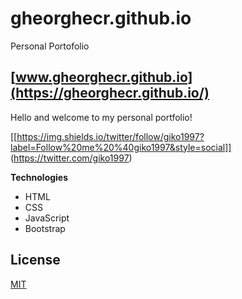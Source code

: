 # gheorghecr.github.io
Personal Portofolio

## [www.gheorghecr.github.io](https://gheorghecr.github.io/)

Hello and welcome to my personal portfolio!

[[https://img.shields.io/twitter/follow/giko1997?label=Follow%20me%20%40giko1997&style=social]] (https://twitter.com/giko1997)


**Technologies**

- HTML
- CSS
- JavaScript
- Bootstrap

## License
[MIT](https://choosealicense.com/licenses/mit/)